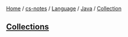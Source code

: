 [Home](https://mengxianbin.github.io) /
[cs-notes](https://mengxianbin.github.io/cs-notes/content) /
[Language](https://mengxianbin.github.io/cs-notes/content/Language) /
[Java](https://mengxianbin.github.io/cs-notes/content/Language/Java) /
[Collection](https://mengxianbin.github.io/cs-notes/content/Language/Java/Collection)

## [Collections](https://mengxianbin.github.io/cs-notes/content/Language/Java/Collection/Collections/)
